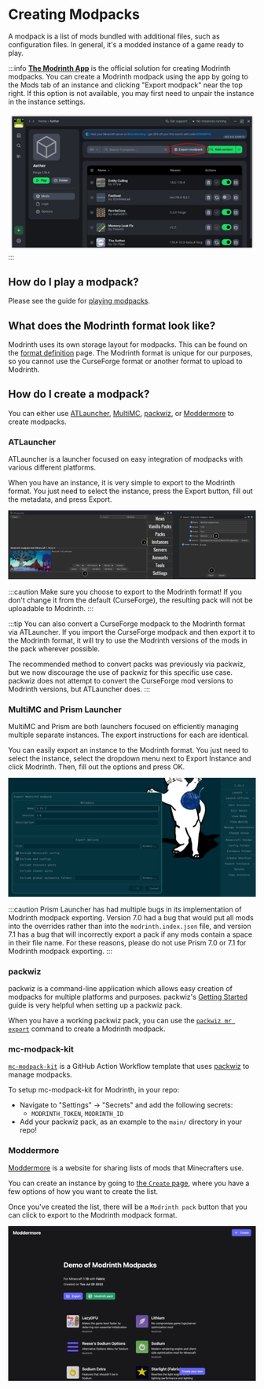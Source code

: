 # Creating Modpacks

A modpack is a list of mods bundled with additional files, such as configuration files. In general, it's a modded instance of a game ready to play.

:::info
**[The Modrinth App](https://modrinth.com/app)** is the official solution for creating Modrinth modpacks. You can create a Modrinth modpack using the app by going to the Mods tab of an instance and clicking "Export modpack" near the top right. If this option is not available, you may first need to unpair the instance in the instance settings.

![Modrinth App export](../../static/img/tutorial/modrinthAppExport.png)
:::

## How do I play a modpack?

Please see the guide for [playing modpacks](playing_modpacks.md).

## What does the Modrinth format look like?

Modrinth uses its own storage layout for modpacks. This can be found on the [format definition](format_definition.md) page. The Modrinth format is unique for our purposes, so you cannot use the CurseForge format or another format to upload to Modrinth.

## How do I create a modpack?

You can either use [ATLauncher](https://atlauncher.com), [MultiMC](https://multimc.org), [packwiz](https://github.com/packwiz/packwiz), or [Moddermore](https://moddermore.net) to create modpacks.

### ATLauncher

ATLauncher is a launcher focused on easy integration of modpacks with various different platforms.

When you have an instance, it is very simple to export to the Modrinth format. You just need to select the instance, press the Export button, fill out the metadata, and press Export.

![ATLauncher export](../../static/img/tutorial/atlauncherExport.png)

:::caution
Make sure you choose to export to the Modrinth format! If you don't change it from the default (CurseForge), the resulting pack will not be uploadable to Modrinth.
:::

:::tip
You can also convert a CurseForge modpack to the Modrinth format via ATLauncher. If you import the CurseForge modpack and then export it to the Modrinth format, it will try to use the Modrinth versions of the mods in the pack wherever possible.

The recommended method to convert packs was previously via packwiz, but we now discourage the use of packwiz for this specific use case. packwiz does not attempt to convert the CurseForge mod versions to Modrinth versions, but ATLauncher does.
:::

### MultiMC and Prism Launcher

MultiMC and Prism are both launchers focused on efficiently managing multiple separate instances. The export instructions for each are identical.

You can easily export an instance to the Modrinth format. You just need to select the instance, select the dropdown menu next to Export Instance and click Modrinth. Then, fill out the options and press OK.

![MultiMC export](../../static/img/tutorial/multimcExport.png)

:::caution
Prism Launcher has had multiple bugs in its implementation of Modrinth modpack exporting. Version 7.0 had a bug that would put all mods into the overrides rather than into the `modrinth.index.json` file, and version 7.1 has a bug that will incorrectly export a pack if any mods contain a space in their file name. For these reasons, please do not use Prism 7.0 or 7.1 for Modrinth modpack exporting.
:::

### packwiz

packwiz is a command-line application which allows easy creation of modpacks for multiple platforms and purposes. packwiz's [Getting Started](https://packwiz.infra.link/tutorials/creating/getting-started/) guide is very helpful when setting up a packwiz pack.

When you have a working packwiz pack, you can use the [`packwiz mr export`] command to create a Modrinth modpack.

[`packwiz mr export`]: https://packwiz.infra.link/reference/commands/packwiz_modrinth_export/

### mc-modpack-kit

[`mc-modpack-kit`](https://github.com/jh-devv/mc-modpack-kit) is a GitHub Action Workflow template that uses [packwiz](https://packwiz.infra.link) to manage modpacks.

To setup mc-modpack-kit for Modrinth, in your repo:
- Navigate to "Settings" -> "Secrets" and add the following secrets:
  - `MODRINTH_TOKEN`, `MODRINTH_ID`
- Add your packwiz pack, as an example to the `main/` directory in your repo!

### Moddermore

[Moddermore](https://moddermore.net) is a website for sharing lists of mods that Minecrafters use.

You can create an instance by going to [the `Create` page](https://moddermore.net/new), where you have a few options of how you want to create the list.

Once you've created the list, there will be a `Modrinth pack` button that you can click to export to the Modrinth modpack format.

![Export from Moddermore](../../static/img/tutorial/moddermore.png)
